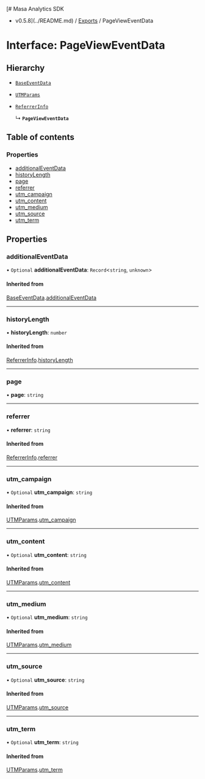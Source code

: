 [# Masa Analytics SDK
 - v0.5.8](../README.md) / [Exports](../modules.md) / PageViewEventData

# Interface: PageViewEventData

## Hierarchy

- [`BaseEventData`](BaseEventData.md)

- [`UTMParams`](UTMParams.md)

- [`ReferrerInfo`](ReferrerInfo.md)

  ↳ **`PageViewEventData`**

## Table of contents

### Properties

- [additionalEventData](PageViewEventData.md#additionaleventdata)
- [historyLength](PageViewEventData.md#historylength)
- [page](PageViewEventData.md#page)
- [referrer](PageViewEventData.md#referrer)
- [utm\_campaign](PageViewEventData.md#utm_campaign)
- [utm\_content](PageViewEventData.md#utm_content)
- [utm\_medium](PageViewEventData.md#utm_medium)
- [utm\_source](PageViewEventData.md#utm_source)
- [utm\_term](PageViewEventData.md#utm_term)

## Properties

### additionalEventData

• `Optional` **additionalEventData**: `Record`\<`string`, `unknown`\>

#### Inherited from

[BaseEventData](BaseEventData.md).[additionalEventData](BaseEventData.md#additionaleventdata)

___

### historyLength

• **historyLength**: `number`

#### Inherited from

[ReferrerInfo](ReferrerInfo.md).[historyLength](ReferrerInfo.md#historylength)

___

### page

• **page**: `string`

___

### referrer

• **referrer**: `string`

#### Inherited from

[ReferrerInfo](ReferrerInfo.md).[referrer](ReferrerInfo.md#referrer)

___

### utm\_campaign

• `Optional` **utm\_campaign**: `string`

#### Inherited from

[UTMParams](UTMParams.md).[utm_campaign](UTMParams.md#utm_campaign)

___

### utm\_content

• `Optional` **utm\_content**: `string`

#### Inherited from

[UTMParams](UTMParams.md).[utm_content](UTMParams.md#utm_content)

___

### utm\_medium

• `Optional` **utm\_medium**: `string`

#### Inherited from

[UTMParams](UTMParams.md).[utm_medium](UTMParams.md#utm_medium)

___

### utm\_source

• `Optional` **utm\_source**: `string`

#### Inherited from

[UTMParams](UTMParams.md).[utm_source](UTMParams.md#utm_source)

___

### utm\_term

• `Optional` **utm\_term**: `string`

#### Inherited from

[UTMParams](UTMParams.md).[utm_term](UTMParams.md#utm_term)
